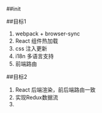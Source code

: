 ##init


##目标1
1. webpack + browser-sync
2. React 组件热加载
3. css 注入更新
4. i18n 多语言支持
5. 前端路由

##目标2
1. React 后端渲染，前后端路由一致
2. 实现Redux数据流
3.
